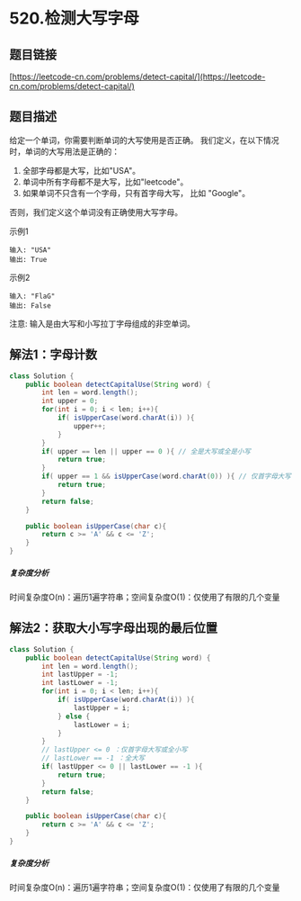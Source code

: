 # 520.检测大写字母
## 题目链接
[https://leetcode-cn.com/problems/detect-capital/](https://leetcode-cn.com/problems/detect-capital/)

## 题目描述
给定一个单词，你需要判断单词的大写使用是否正确。
我们定义，在以下情况时，单词的大写用法是正确的：
 1. 全部字母都是大写，比如"USA"。
 2. 单词中所有字母都不是大写，比如"leetcode"。
 3. 如果单词不只含有一个字母，只有首字母大写， 比如 "Google"。

否则，我们定义这个单词没有正确使用大写字母。

示例1
```
输入: "USA"
输出: True
```
示例2
``` 
输入: "FlaG"
输出: False
```
注意: 输入是由大写和小写拉丁字母组成的非空单词。

## 解法1：字母计数
```java
class Solution {
    public boolean detectCapitalUse(String word) {
        int len = word.length();
        int upper = 0;
        for(int i = 0; i < len; i++){
            if( isUpperCase(word.charAt(i)) ){
                upper++;
            }
        }
        if( upper == len || upper == 0 ){ // 全是大写或全是小写
            return true;
        }
        if( upper == 1 && isUpperCase(word.charAt(0)) ){ // 仅首字母大写
            return true;
        }
        return false;
    }

    public boolean isUpperCase(char c){
        return c >= 'A' && c <= 'Z';
    }
}
```
##### 复杂度分析
时间复杂度O(n)：遍历1遍字符串；空间复杂度O(1)：仅使用了有限的几个变量
## 解法2：获取大小写字母出现的最后位置
```java
class Solution {
    public boolean detectCapitalUse(String word) {
        int len = word.length();
        int lastUpper = -1;
        int lastLower = -1;
        for(int i = 0; i < len; i++){
            if( isUpperCase(word.charAt(i)) ){
                lastUpper = i;
            } else {
                lastLower = i;
            }
        }
        // lastUpper <= 0 ：仅首字母大写或全小写
        // lastLower == -1 ：全大写
        if( lastUpper <= 0 || lastLower == -1 ){
            return true;
        }
        return false;
    }

    public boolean isUpperCase(char c){
        return c >= 'A' && c <= 'Z';
    }
}
```
##### 复杂度分析
时间复杂度O(n)：遍历1遍字符串；空间复杂度O(1)：仅使用了有限的几个变量
